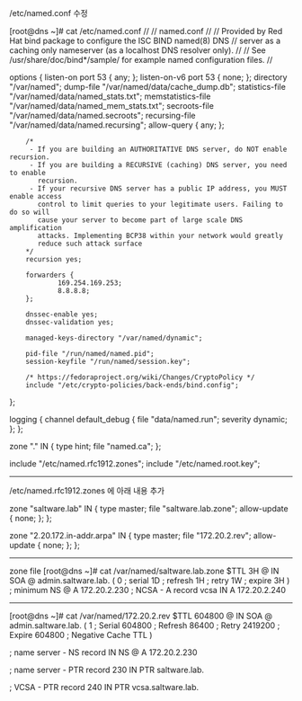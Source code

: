 /etc/named.conf 수정

[root@dns ~]# cat /etc/named.conf
//
// named.conf
//
// Provided by Red Hat bind package to configure the ISC BIND named(8) DNS
// server as a caching only nameserver (as a localhost DNS resolver only).
//
// See /usr/share/doc/bind*/sample/ for example named configuration files.
//

options {
        listen-on port 53 { any; };
        listen-on-v6 port 53 { none; };
        directory       "/var/named";
        dump-file       "/var/named/data/cache_dump.db";
        statistics-file "/var/named/data/named_stats.txt";
        memstatistics-file "/var/named/data/named_mem_stats.txt";
        secroots-file   "/var/named/data/named.secroots";
        recursing-file  "/var/named/data/named.recursing";
        allow-query     { any; };

        /*
         - If you are building an AUTHORITATIVE DNS server, do NOT enable recursion.
         - If you are building a RECURSIVE (caching) DNS server, you need to enable
           recursion.
         - If your recursive DNS server has a public IP address, you MUST enable access
           control to limit queries to your legitimate users. Failing to do so will
           cause your server to become part of large scale DNS amplification
           attacks. Implementing BCP38 within your network would greatly
           reduce such attack surface
        */
        recursion yes;

        forwarders {
                169.254.169.253;
                8.8.8.8;
        };

        dnssec-enable yes;
        dnssec-validation yes;

        managed-keys-directory "/var/named/dynamic";

        pid-file "/run/named/named.pid";
        session-keyfile "/run/named/session.key";

        /* https://fedoraproject.org/wiki/Changes/CryptoPolicy */
        include "/etc/crypto-policies/back-ends/bind.config";
};

logging {
        channel default_debug {
                file "data/named.run";
                severity dynamic;
        };
};

zone "." IN {
        type hint;
        file "named.ca";
};

include "/etc/named.rfc1912.zones";
include "/etc/named.root.key";

-----------------------------------------------------------------

/etc/named.rfc1912.zones 에 아래 내용 추가

zone "saltware.lab" IN {
        type master;
        file "saltware.lab.zone";
        allow-update { none; };
};

zone "2.20.172.in-addr.arpa" IN {
        type master;
        file "172.20.2.rev";
        allow-update { none; };
};

-------------------------------------------------------------------------

zone file
[root@dns ~]# cat /var/named/saltware.lab.zone
$TTL 3H
@       IN SOA  @ admin.saltware.lab. (
                                        0       ; serial
                                        1D      ; refresh
                                        1H      ; retry
                                        1W      ; expire
                                        3H )    ; minimum
        NS      @
        A       172.20.2.230
; NCSA - A record
vcsa    IN      A       172.20.2.240

-------------------------------------------------------------------
[root@dns ~]# cat /var/named/172.20.2.rev
$TTL    604800
@       IN      SOA     @ admin.saltware.lab. (
                  1     ; Serial
             604800     ; Refresh
              86400     ; Retry
            2419200     ; Expire
             604800     ; Negative Cache TTL
)

; name server - NS record
        IN      NS      @
                A       172.20.2.230

; name server - PTR record
230     IN      PTR     saltware.lab.

; VCSA - PTR record
240     IN      PTR     vcsa.saltware.lab.
